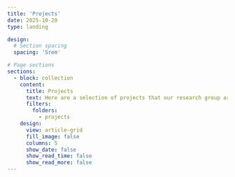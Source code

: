 ```yaml
---
title: 'Projects'
date: 2025-10-20
type: landing

design:
  # Section spacing
  spacing: '5rem'

# Page sections
sections:
  - block: collection
    content:
      title: Projects
      text: Here are a selection of projects that our research group are currently working.
      filters:
        folders:
          - projects
    design:
      view: article-grid
      fill_image: false
      columns: 5
      show_date: false
      show_read_time: false
      show_read_more: false
---
```

